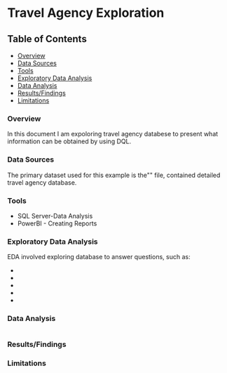 # Travel Agency Exploration


## Table of Contents

- [Overview](#overview)
- [Data Sources](#data-sources)
- [Tools](#tools)
- [Exploratory Data Analysis](exploratory-data-analysis)
- [Data Analysis](#data-analysis)
- [Results/Findings](#resultsfindings)
- [Limitations](#limitations)


### Overview

In this document I am expoloring travel agency databese to present what information can be obtained by using DQL.

### Data Sources

The primary dataset used for this example is the"" file, contained detailed travel agency database.

### Tools


- SQL Server-Data Analysis
- PowerBI - Creating Reports


### Exploratory Data Analysis

EDA involved exploring database to answer questions, such as:

-
-
-
-
-


### Data Analysis

```sql

```
### Results/Findings


### Limitations
